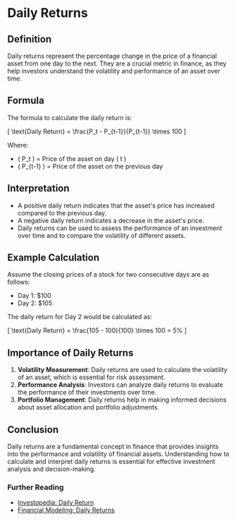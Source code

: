 # Daily Returns

## Definition
Daily returns represent the percentage change in the price of a financial asset from one day to the next. They are a crucial metric in finance, as they help investors understand the volatility and performance of an asset over time.

## Formula
The formula to calculate the daily return is:

\[
\text{Daily Return} = \frac{P_t - P_{t-1}}{P_{t-1}} \times 100
\]

Where:
- \( P_t \) = Price of the asset on day \( t \)
- \( P_{t-1} \) = Price of the asset on the previous day

## Interpretation
- A positive daily return indicates that the asset's price has increased compared to the previous day.
- A negative daily return indicates a decrease in the asset's price.
- Daily returns can be used to assess the performance of an investment over time and to compare the volatility of different assets.

## Example Calculation
Assume the closing prices of a stock for two consecutive days are as follows:
- Day 1: $100
- Day 2: $105

The daily return for Day 2 would be calculated as:

\[
\text{Daily Return} = \frac{105 - 100}{100} \times 100 = 5\%
\]

## Importance of Daily Returns
1. **Volatility Measurement**: Daily returns are used to calculate the volatility of an asset, which is essential for risk assessment.
2. **Performance Analysis**: Investors can analyze daily returns to evaluate the performance of their investments over time.
3. **Portfolio Management**: Daily returns help in making informed decisions about asset allocation and portfolio adjustments.

## Conclusion
Daily returns are a fundamental concept in finance that provides insights into the performance and volatility of financial assets. Understanding how to calculate and interpret daily returns is essential for effective investment analysis and decision-making.

### Further Reading
- [Investopedia: Daily Return](https://www.investopedia.com/terms/d/dailyreturn.asp)
- [Financial Modeling: Daily Returns](https://www.coursera.org/learn/financial-modeling)
